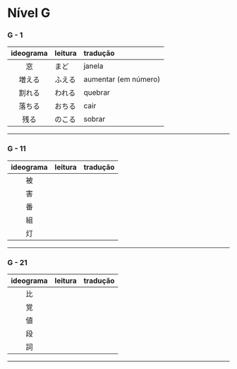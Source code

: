 # Nível G

### G - 1

| ideograma | leitura | tradução |
|:---------:|:--------|:---------|
| 窓 | まど | janela |
| 増える | ふえる | aumentar (em número) |
| 割れる | われる | quebrar |
| 落ちる | おちる | cair |
| 残る | のこる | sobrar |

---

### G - 11

| ideograma | leitura | tradução |
|:---------:|:--------|:---------|
| 被 |  |  |
| 害 |  |  |
| 番 |  |  |
| 組 |  |  |
| 灯 |  |  |

---

### G - 21

| ideograma | leitura | tradução |
|:---------:|:--------|:---------|
| 比 |  |  |
| 覚 |  |  |
| 値 |  |  |
| 段 |  |  |
| 詞 |  |  |

---